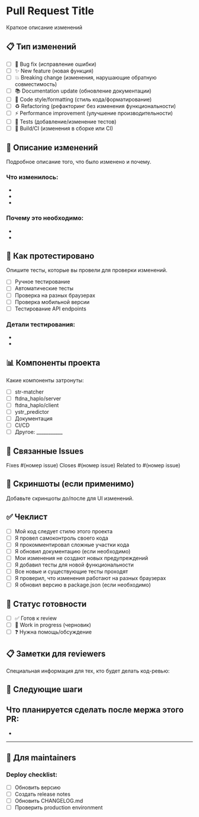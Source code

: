 # Pull Request Title
Краткое описание изменений

## 📋 Тип изменений
- [ ] 🐛 Bug fix (исправление ошибки)
- [ ] ✨ New feature (новая функция)
- [ ] 💥 Breaking change (изменения, нарушающие обратную совместимость)
- [ ] 📚 Documentation update (обновление документации)
- [ ] 🎨 Code style/formatting (стиль кода/форматирование)
- [ ] ♻️ Refactoring (рефакторинг без изменения функциональности)
- [ ] ⚡ Performance improvement (улучшение производительности)
- [ ] 🧪 Tests (добавление/изменение тестов)
- [ ] 🔧 Build/CI (изменения в сборке или CI)

## 📝 Описание изменений
Подробное описание того, что было изменено и почему.

### Что изменилось:
- 
- 
- 

### Почему это необходимо:
- 
- 

## 🧪 Как протестировано
Опишите тесты, которые вы провели для проверки изменений.

- [ ] Ручное тестирование
- [ ] Автоматические тесты
- [ ] Проверка на разных браузерах
- [ ] Проверка мобильной версии
- [ ] Тестирование API endpoints

### Детали тестирования:
- 
- 

## 📊 Компоненты проекта
Какие компоненты затронуты:
- [ ] str-matcher
- [ ] ftdna_haplo/server
- [ ] ftdna_haplo/client  
- [ ] ystr_predictor
- [ ] Документация
- [ ] CI/CD
- [ ] Другое: ___________

## 🔗 Связанные Issues
Fixes #(номер issue)
Closes #(номер issue)
Related to #(номер issue)

## 📸 Скриншоты (если применимо)
Добавьте скриншоты до/после для UI изменений.

## ✅ Чеклист
- [ ] Мой код следует стилю этого проекта
- [ ] Я провел самоконтроль своего кода
- [ ] Я прокомментировал сложные участки кода
- [ ] Я обновил документацию (если необходимо)
- [ ] Мои изменения не создают новых предупреждений
- [ ] Я добавил тесты для новой функциональности
- [ ] Все новые и существующие тесты проходят
- [ ] Я проверил, что изменения работают на разных браузерах
- [ ] Я обновил версию в package.json (если необходимо)

## 🚦 Статус готовности
- [ ] ✅ Готов к review
- [ ] 🚧 Work in progress (черновик)
- [ ] ❓ Нужна помощь/обсуждение

## 📋 Заметки для reviewers
Специальная информация для тех, кто будет делать код-ревью:

## 🎯 Следующие шаги
Что планируется сделать после мержа этого PR:
- 
- 

---

## 🔄 Для maintainers
### Deploy checklist:
- [ ] Обновить версию
- [ ] Создать release notes
- [ ] Обновить CHANGELOG.md
- [ ] Проверить production environment
